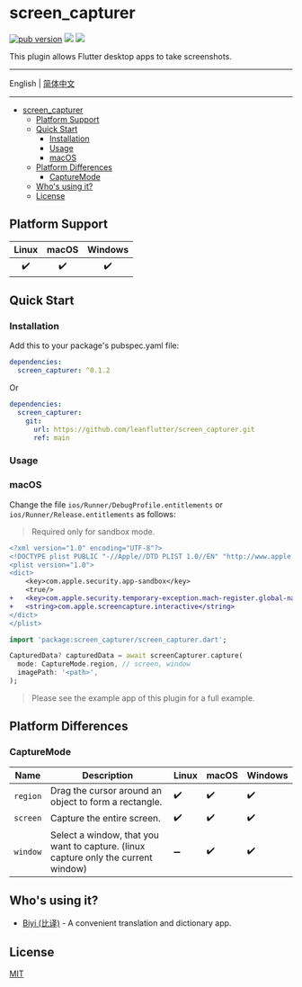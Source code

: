 # screen_capturer

[![pub version][pub-image]][pub-url] [![][discord-image]][discord-url] ![][visits-count-image] 

[pub-image]: https://img.shields.io/pub/v/screen_capturer.svg
[pub-url]: https://pub.dev/packages/screen_capturer

[discord-image]: https://img.shields.io/discord/884679008049037342.svg
[discord-url]: https://discord.gg/zPa6EZ2jqb

[visits-count-image]: https://img.shields.io/badge/dynamic/json?label=Visits%20Count&query=value&url=https://api.countapi.xyz/hit/leanflutter.screen_capturer/visits

This plugin allows Flutter desktop apps to take screenshots.

---

English | [简体中文](./README-ZH.md)

---

<!-- START doctoc generated TOC please keep comment here to allow auto update -->
<!-- DON'T EDIT THIS SECTION, INSTEAD RE-RUN doctoc TO UPDATE -->

- [screen_capturer](#screen_capturer)
  - [Platform Support](#platform-support)
  - [Quick Start](#quick-start)
    - [Installation](#installation)
    - [Usage](#usage)
    - [macOS](#macos)
  - [Platform Differences](#platform-differences)
    - [CaptureMode](#capturemode)
  - [Who's using it?](#whos-using-it)
  - [License](#license)

<!-- END doctoc generated TOC please keep comment here to allow auto update -->

## Platform Support

| Linux | macOS | Windows |
| :---: | :---: | :-----: |
|   ✔️   |   ✔️   |    ✔️    |

## Quick Start

### Installation

Add this to your package's pubspec.yaml file:

```yaml
dependencies:
  screen_capturer: ^0.1.2
```

Or

```yaml
dependencies:
  screen_capturer:
    git:
      url: https://github.com/leanflutter/screen_capturer.git
      ref: main
```

### Usage

### macOS

Change the file `ios/Runner/DebugProfile.entitlements` or `ios/Runner/Release.entitlements` as follows:

> Required only for sandbox mode.

```diff
<?xml version="1.0" encoding="UTF-8"?>
<!DOCTYPE plist PUBLIC "-//Apple//DTD PLIST 1.0//EN" "http://www.apple.com/DTDs/PropertyList-1.0.dtd">
<plist version="1.0">
<dict>
	<key>com.apple.security.app-sandbox</key>
	<true/>
+	<key>com.apple.security.temporary-exception.mach-register.global-name</key>
+	<string>com.apple.screencapture.interactive</string>
</dict>
</plist>
```

```dart
import 'package:screen_capturer/screen_capturer.dart';

CapturedData? capturedData = await screenCapturer.capture(
  mode: CaptureMode.region, // screen, window
  imagePath: '<path>',
);
```

> Please see the example app of this plugin for a full example.

## Platform Differences

### CaptureMode

| Name     | Description                                                                        | Linux | macOS | Windows |
| -------- | ---------------------------------------------------------------------------------- | ----- | ----- | ------- |
| `region` | Drag the cursor around an object to form a rectangle.                              | ✔️     | ✔️     | ✔️       |
| `screen` | Capture the entire screen.                                                         | ✔️     | ✔️     | ✔️       |
| `window` | Select a window, that you want to capture. (linux capture only the current window) | ➖     | ✔️     | ✔️       |

## Who's using it?

- [Biyi (比译)](https://biyidev.com/) - A convenient translation and dictionary app.

## License

[MIT](./LICENSE)
